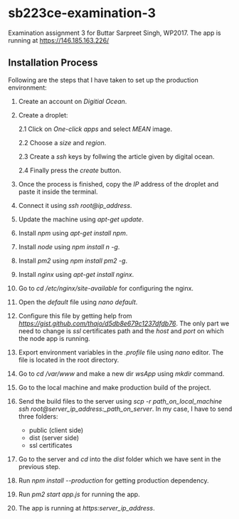 # sb223ce-examination-3
Examination assignment 3 for Buttar Sarpreet Singh, WP2017. The app is running at https://146.185.163.226/

## Installation Process
Following are the steps that I have taken to set up the production environment:

1. Create an account on *Digitial Ocean*.

2. Create a droplet:
    
    2.1 Click on *One-click apps* and select *MEAN* image.
    
    2.2 Choose a *size* and *region*.

    2.3 Create a *ssh* keys by follwing the article given by digital ocean.

    2.4 Finally press the *create* button.

3. Once the process is finished, copy the *IP* address of the droplet and paste it inside the terminal.

4. Connect it using *ssh root@ip_address*.

5. Update the machine using *apt-get update*.

6. Install *npm* using *apt-get install npm*.

7. Install *node* using *npm install n -g*.

8. Install *pm2* using *npm install pm2 -g*.

9. Install *nginx* using *apt-get install nginx*.

10. Go to *cd /etc/nginx/site-available* for configuring the nginx.

11. Open the *default* file using *nano default*.

12. Configure this file by getting help from *https://gist.github.com/thajo/d5db8e679c1237dfdb76*. The only part we need to change is *ssl* certificates path and the *host* and *port* on which the node app is running.

13. Export environment variables in the *.profile* file using *nano* editor. The file is located in the root directory.

14. Go to *cd /var/www* and make a new dir *wsApp* using *mkdir* command.

15. Go to the local machine and make production build of the project.

16. Send the build files to the server using *scp -r path_on_local_machine ssh root@server_ip_address:_path_on_server*. In my case, I have to send three folders:
    
    * public (client side)
    * dist (server side)
    * ssl certificates
 
 17. Go to the server and *cd* into the *dist* folder which we have sent in the previous step.

 18. Run *npm install --production* for getting production dependency.

 19. Run *pm2 start app.js* for running the app.

 20. The app is running at *https:server_ip_address*.

